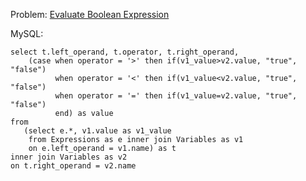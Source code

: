 Problem: [Evaluate Boolean Expression](https://leetcode.com/problems/evaluate-boolean-expression/)

MySQL:

```
select t.left_operand, t.operator, t.right_operand, 
    (case when operator = '>' then if(v1_value>v2.value, "true", "false")
          when operator = '<' then if(v1_value<v2.value, "true", "false")
          when operator = '=' then if(v1_value=v2.value, "true", "false")
          end) as value
from 
   (select e.*, v1.value as v1_value
    from Expressions as e inner join Variables as v1
    on e.left_operand = v1.name) as t 
inner join Variables as v2 
on t.right_operand = v2.name

```
